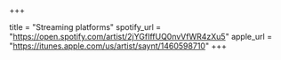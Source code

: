 +++

title = "Streaming platforms"
spotify_url = "https://open.spotify.com/artist/2jYGfIffUQ0nvVfWR4zXu5"
apple_url = "https://itunes.apple.com/us/artist/saynt/1460598710"
+++